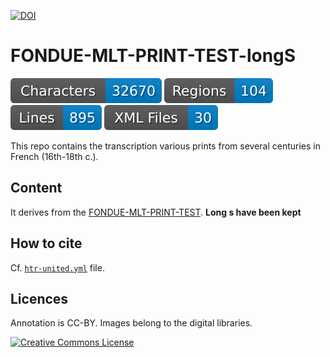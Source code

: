 [![DOI](https://zenodo.org/badge/810846621.svg)](https://zenodo.org/doi/10.5281/zenodo.11526315)

# FONDUE-MLT-PRINT-TEST-longS

![characters badge](badges/characters.svg) ![regions badge](badges/regions.svg) ![lines badge](badges/lines.svg) ![files badge](badges/files.svg)

This repo contains the transcription various prints from several centuries in French (16th-18th c.).

## Content

It derives from the [FONDUE-MLT-PRINT-TEST](https://github.com/FoNDUE-HTR/FONDUE-MLT-PRINT-TEST). **Long s have been kept**


## How to cite

Cf. [`htr-united.yml`](https://github.com/FoNDUE-HTR/FONDUE-MLT-PRINT-TEST-longS/blob/main/htr-united.yml) file.

## Licences
Annotation is CC-BY. Images belong to the digital libraries.

<a rel="license" href="https://creativecommons.org/licenses/by/2.0"><img alt="Creative Commons License" style="border-width:0" src="https://i.creativecommons.org/l/by/2.0/88x31.png" /></a><br />
